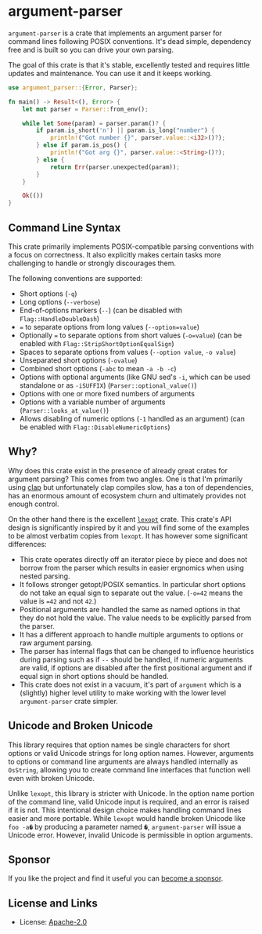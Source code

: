 # argument-parser

`argument-parser` is a crate that implements an argument parser for command
lines following POSIX conventions.  It's dead simple, dependency free and is
built so you can drive your own parsing.

The goal of this crate is that it's stable, excellently tested and requires
little updates and maintenance.  You can use it and it keeps working.

```rust
use argument_parser::{Error, Parser};

fn main() -> Result<(), Error> {
    let mut parser = Parser::from_env();

    while let Some(param) = parser.param()? {
        if param.is_short('n') || param.is_long("number") {
            println!("Got number {}", parser.value::<i32>()?);
        } else if param.is_pos() {
            println!("Got arg {}", parser.value::<String>()?);
        } else {
            return Err(parser.unexpected(param));
        }
    }

    Ok(())
}
```

## Command Line Syntax

This crate primarily implements POSIX-compatible parsing conventions with a
focus on correctness.  It also explicitly makes certain tasks more challenging
to handle or strongly discourages them.

The following conventions are supported:

* Short options (`-q`)
* Long options (`--verbose`)
* End-of-options markers (`--`) (can be disabled with `Flag::HandleDoubleDash`)
* `=` to separate options from long values (`--option=value`)
* Optionally `=` to separate options from short values (`-o=value`)
  (can be enabled with `Flag::StripShortOptionEqualSign`)
* Spaces to separate options from values (`--option value`, `-o value`)
* Unseparated short options (`-ovalue`)
* Combined short options (`-abc` to mean `-a -b -c`)
* Options with optional arguments (like GNU sed's `-i`, which can be used
  standalone or as `-iSUFFIX`) (`Parser::optional_value()`)
* Options with one or more fixed numbers of arguments
* Options with a variable number of arguments (`Parser::looks_at_value()`)
* Allows disabling of numeric options (`-1` handled as an argument) (can be
  enabled with `Flag::DisableNumericOptions`)

## Why?

Why does this crate exist in the presence of already great crates for argument
parsing?  This comes from two angles.  One is that I'm primarily using
[clap](https://crates.io/crates/clap) but unfortunately clap compiles slow,
has a ton of dependencies, has an enormous amount of ecosystem churn and
ultimately provides not enough control.

On the other hand there is the excellent
[`lexopt`](https://github.com/blyxxyz/lexopt) crate.  This crate's API design
is significantly inspired by it and you will find some of the examples to be
almost verbatim copies from `lexopt`.  It has however some significant
differences:

* This crate operates directly off an iterator piece by piece and does not
  borrow from the parser which results in easier ergnomics when using nested
  parsing.
* It follows stronger getopt/POSIX semantics.  In particular short options
  do not take an equal sign to separate out the value.  (`-o=42` means the
  value is `=42` and not `42`.)
* Positional arguments are handled the same as named options in that they
  do not hold the value.  The value needs to be explicitly parsed from the
  parser.
* It has a different approach to handle multiple arguments to options or
  raw argument parsing.
* The parser has internal flags that can be changed to influence heuristics
  during parsing such as if `--` should be handled, if numeric arguments are
  valid, if options are disabled after the first positional argument and
  if equal sign in short options should be handled.
* This crate does not exist in a vacuum, it's part of `argument` which is
  a (slightly) higher level utility to make working with the lower level
  `argument-parser` crate simpler.

## Unicode and Broken Unicode

This library requires that option names be single characters for short options
or valid Unicode strings for long option names.  However, arguments to options
or command line arguments are always handled internally as `OsString`, allowing
you to create command line interfaces that function well even with broken
Unicode.

Unlike `lexopt`, this library is stricter with Unicode.  In the option name
portion of the command line, valid Unicode input is required, and an error is
raised if it is not.  This intentional design choice makes handling command
lines easier and more portable.  While `lexopt` would handle broken Unicode like
`foo -a�` by producing a parameter named `�`, `argument-parser` will issue a
Unicode error.  However, invalid Unicode is permissible in option arguments.

## Sponsor

If you like the project and find it useful you can [become a
sponsor](https://github.com/sponsors/mitsuhiko).

## License and Links

- License: [Apache-2.0](https://github.com/mitsuhiko/argument/blob/main/LICENSE)
